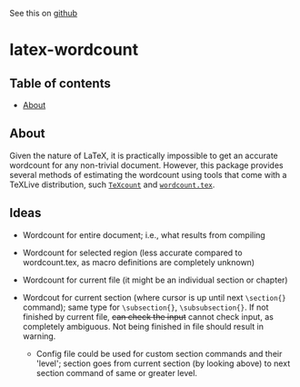 See this on [github](https://github.com/Aerijo/latex-wordcount)

# latex-wordcount

## Table of contents
- [About](#about)


## About
Given the nature of LaTeX, it is practically impossible to get an accurate wordcount for any non-trivial document. However, this package provides several methods of estimating the wordcount using tools that come with a TeXLive distribution, such [`TeXcount`](http://app.uio.no/ifi/texcount/) and [`wordcount.tex`](https://ctan.org/pkg/wordcount).

## Ideas
- Wordcount for entire document; i.e., what results from compiling
- Wordcount for selected region (less accurate compared to wordcount.tex, as macro definitions are completely unknown)
- Wordcount for current file (it might be an individual section or chapter)
- Wordcout for current section (where cursor is up until next `\section{}` command); same type for `\subsection{}`, `\subsubsection{}`. If not finished by current file, ~~can check the input~~ cannot check input, as completely ambiguous. Not being finished in file should result in warning.

  - Config file could be used for custom section commands and their 'level'; section goes from current section (by looking above) to next section command of same or greater level.
